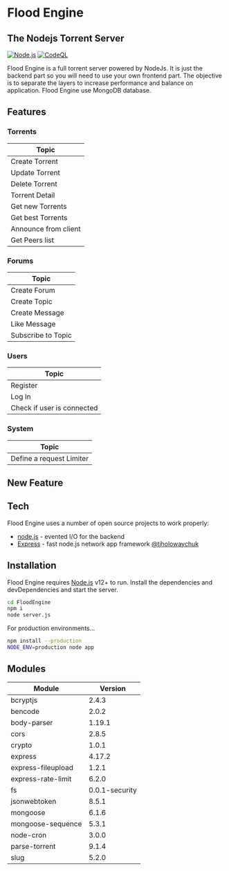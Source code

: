 # Flood Engine
## The Nodejs Torrent Server

[![Node.js](https://github.com/Blazkowitcz/FloodEngine/actions/workflows/nodejs.yaml/badge.svg?branch=master)](https://github.com/Blazkowitcz/FloodEngine/actions/workflows/nodejs.yaml) [![CodeQL](https://github.com/Blazkowitcz/FloodEngine/actions/workflows/codeql-analysis.yml/badge.svg?branch=master)](https://github.com/Blazkowitcz/FloodEngine/actions/workflows/codeql-analysis.yml)


Flood Engine is a full torrent server powered by NodeJs. It is just the backend part so you will need to use your own frontend part. The objective is to separate the layers to increase performance and balance on application. Flood Engine use MongoDB database.

## Features

### Torrents

| Topic |
| ------ |
| Create Torrent |
| Update Torrent |
| Delete Torrent |
| Torrent Detail |
| Get new Torrents |
| Get best Torrents |
| Announce from client |
| Get Peers list |


### Forums

| Topic |
| ------ |
| Create Forum |
| Create Topic |
| Create Message |
| Like Message |
| Subscribe to Topic |

### Users

| Topic |
| ------ |
| Register |
| Log In |
| Check if user is connected |

### System

| Topic |
| ------ |
| Define a request Limiter |

## New Feature

## Tech

Flood Engine uses a number of open source projects to work properly:
- [node.js] - evented I/O for the backend
- [Express] - fast node.js network app framework [@tjholowaychuk]

## Installation

Flood Engine requires [Node.js](https://nodejs.org/) v12+ to run.
Install the dependencies and devDependencies and start the server.
```sh
cd FloodEngine
npm i
node server.js
```

For production environments...

```sh
npm install --production
NODE_ENV=production node app
```

## Modules

| Module | Version |
| ------ | ------ |
| bcryptjs | 2.4.3 |
| bencode | 2.0.2 |
| body-parser | 1.19.1 |
| cors | 2.8.5 |
| crypto | 1.0.1 |
| express | 4.17.2 |
| express-fileupload | 1.2.1 |
| express-rate-limit | 6.2.0 |
| fs | 0.0.1-security |
| jsonwebtoken | 8.5.1 |
| mongoose | 6.1.6 |
| mongoose-sequence | 5.3.1 |
| node-cron | 3.0.0 |
| parse-torrent | 9.1.4 |
| slug | 5.2.0 |

   [node.js]: <http://nodejs.org>
   [@tjholowaychuk]: <http://twitter.com/tjholowaychuk>
   [express]: <http://expressjs.com>

